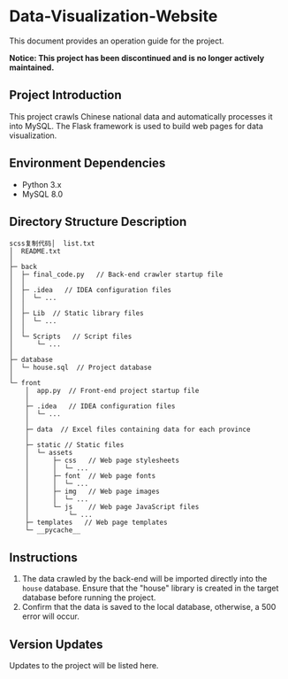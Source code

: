 # Data-Visualization-Website

This document provides an operation guide for the project.

**Notice: This project has been discontinued and is no longer actively maintained.**

## Project Introduction

This project crawls Chinese national data and automatically processes it into MySQL. The Flask framework is used to build web pages for data visualization.

## Environment Dependencies

- Python 3.x
- MySQL 8.0

## Directory Structure Description

```
scss复制代码│  list.txt  
│  README.txt  
│  
├─ back  
│  ├─ final_code.py   // Back-end crawler startup file  
│  │  
│  ├─ .idea   // IDEA configuration files  
│  │  └─ ...  
│  │          
│  ├─ Lib  // Static library files  
│  │  └─ ...  
│  │              
│  └─ Scripts   // Script files  
│      └─ ...  
│          
├─ database  
│  └─ house.sql  // Project database  
│      
└─ front  
    │  app.py  // Front-end project startup file  
    │  
    ├─ .idea   // IDEA configuration files  
    │  └─ ...  
    │          
    ├─ data  // Excel files containing data for each province  
    │  
    ├─ static // Static files  
    │  └─ assets  
    │      ├─ css   // Web page stylesheets  
    │      │  └─ ...  
    │      ├─ font  // Web page fonts  
    │      │  └─ ...  
    │      ├─ img   // Web page images  
    │      │  └─ ...  
    │      └─ js    // Web page JavaScript files  
    │          └─ ...            
    ├─ templates   // Web page templates  
    └─ __pycache__
```

## Instructions

1. The data crawled by the back-end will be imported directly into the `house` database. Ensure that the "house" library is created in the target database before running the project.
2. Confirm that the data is saved to the local database, otherwise, a 500 error will occur.

## Version Updates

Updates to the project will be listed here.